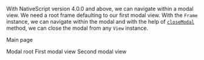 With NativeScript version 4.0.0 and above, we can navigate within a modal view. We need a root frame defaulting to our first modal view. With the `Frame` instance, we can navigate within the modal and with the help of [`closeModal`](https://docs.nativescript.org/api-reference/classes/_ui_core_view_base_.viewbase#closemodal) method, we can close the modal from any `View` instance.

Main page

<snippet id='main-page-xml-navigation' />
<snippet id='main-page-js-navigation' />
<snippet id='main-page-ts-navigation' />

Modal root
<snippet id='modal-root-xml-navigation' />
<snippet id='modal-root-xml-navigation-ts' />
First modal view
<snippet id='first-modal-view-xml-navigation' />
<snippet id='first-modal-view-js-navigation' />
<snippet id='first-modal-view-ts-navigation' />
Second modal view
<snippet id='second-modal-view-xml-navigation' />
<snippet id='second-modal-view-js-navigation' />
<snippet id='second-modal-view-ts-navigation' />

